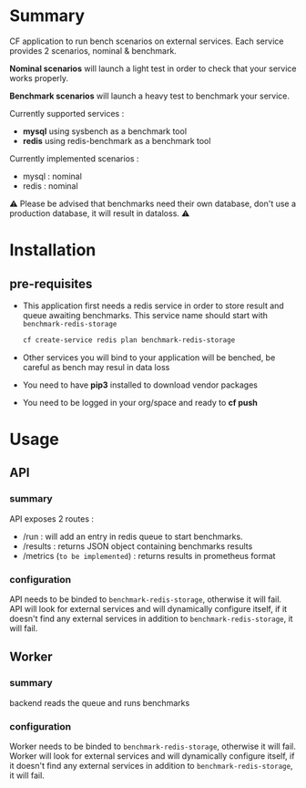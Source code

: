 # Summary

CF application to run bench scenarios on external services. Each service provides 2 scenarios, nominal & benchmark.  

**Nominal scenarios** will launch a light test in order to check that your service works properly.

**Benchmark scenarios** will launch a heavy test to benchmark your service.

Currently supported services :

* **mysql** using sysbench as a benchmark tool
* **redis** using redis-benchmark as a benchmark tool

Currently implemented scenarios :

* mysql : nominal
* redis : nominal

:warning: Please be advised that benchmarks need their own database, don't use a production database, it will result in dataloss. :warning: 

# Installation

## pre-requisites

* This application first needs a redis service in order to store result and queue awaiting benchmarks. This service name should start with `benchmark-redis-storage`

    ```bash
    cf create-service redis plan benchmark-redis-storage
    ```
* Other services you will bind to your application will be benched, be careful as bench may resul in data loss
* You need to have **pip3** installed to download vendor packages
* You need to be logged in your org/space and ready to **cf push**

# Usage

## API

### summary

API exposes 2 routes :

* /run : will add an entry in redis queue to start benchmarks. 
* /results : returns JSON object containing benchmarks results
* /metrics (`to be implemented`) : returns results in prometheus format

### configuration

API needs to be binded to `benchmark-redis-storage`, otherwise it will fail.  
API will look for external services and will dynamically configure itself, if it doesn't find any external services in addition to `benchmark-redis-storage`, it will fail.

## Worker

### summary

backend reads the queue and runs benchmarks

### configuration

Worker needs to be binded to `benchmark-redis-storage`, otherwise it will fail.  
Worker will look for external services and will dynamically configure itself, if it doesn't find any external services in addition to `benchmark-redis-storage`, it will fail.
